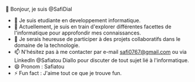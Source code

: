 👋 Bonjour, je suis @SafiDial
- 👀 Je suis etudiante en developpement informatique.
- 🌱 Actuellement, je suis en train d'explorer différentes facettes de l'informatique pour approfondir mes connaissances.
- 💞️ Je serais heureuse de participer à des projets collaboratifs dans le domaine de la technologie.
- 📫 N'hésitez pas à me contacter par e-mail safi0767@gmail.com  ou via LinkedIn  @Safiatou Diallo pour discuter de tout sujet lié à l'informatique.
- 😄 Pronom : Safiatou
- ⚡ Fun fact : J'aime tout ce que je trouve fun.

